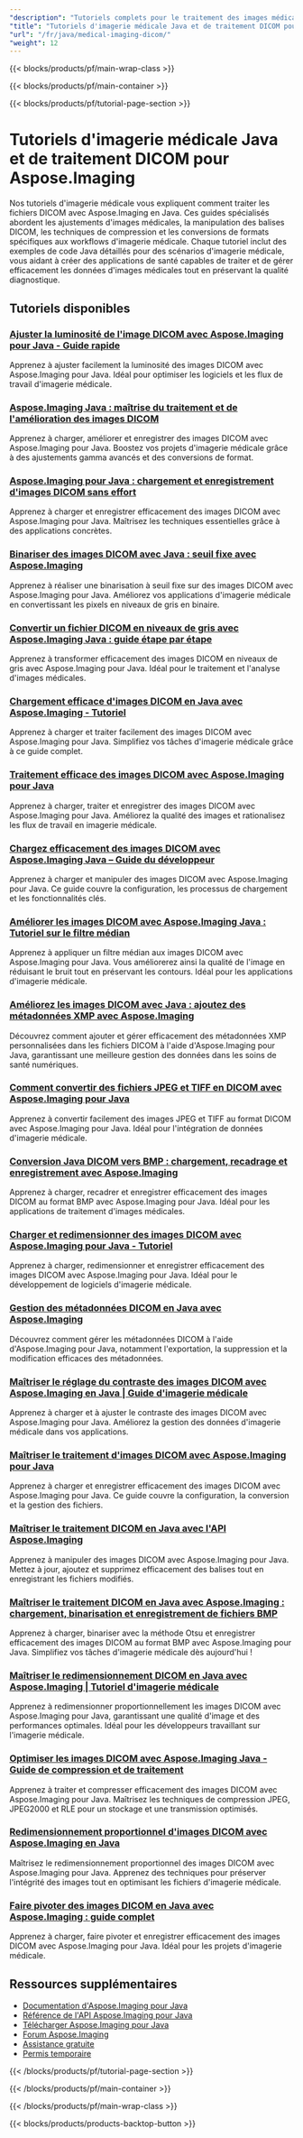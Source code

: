 ```yaml
---
"description": "Tutoriels complets pour le traitement des images médicales DICOM, les ajustements et les opérations d'imagerie médicale spécialisées avec Aspose.Imaging pour Java."
"title": "Tutoriels d'imagerie médicale Java et de traitement DICOM pour Aspose.Imaging"
"url": "/fr/java/medical-imaging-dicom/"
"weight": 12
---
```


{{< blocks/products/pf/main-wrap-class >}}

{{< blocks/products/pf/main-container >}}

{{< blocks/products/pf/tutorial-page-section >}}
# Tutoriels d'imagerie médicale Java et de traitement DICOM pour Aspose.Imaging

Nos tutoriels d'imagerie médicale vous expliquent comment traiter les fichiers DICOM avec Aspose.Imaging en Java. Ces guides spécialisés abordent les ajustements d'images médicales, la manipulation des balises DICOM, les techniques de compression et les conversions de formats spécifiques aux workflows d'imagerie médicale. Chaque tutoriel inclut des exemples de code Java détaillés pour des scénarios d'imagerie médicale, vous aidant à créer des applications de santé capables de traiter et de gérer efficacement les données d'images médicales tout en préservant la qualité diagnostique.

## Tutoriels disponibles

### [Ajuster la luminosité de l'image DICOM avec Aspose.Imaging pour Java - Guide rapide](./adjust-dicom-brightness-aspose-imaging-java/)
Apprenez à ajuster facilement la luminosité des images DICOM avec Aspose.Imaging pour Java. Idéal pour optimiser les logiciels et les flux de travail d'imagerie médicale.

### [Aspose.Imaging Java : maîtrise du traitement et de l'amélioration des images DICOM](./aspose-imaging-java-load-enhance-dicom-images/)
Apprenez à charger, améliorer et enregistrer des images DICOM avec Aspose.Imaging pour Java. Boostez vos projets d'imagerie médicale grâce à des ajustements gamma avancés et des conversions de format.

### [Aspose.Imaging pour Java : chargement et enregistrement d'images DICOM sans effort](./aspose-imaging-java-load-save-dicom-images/)
Apprenez à charger et enregistrer efficacement des images DICOM avec Aspose.Imaging pour Java. Maîtrisez les techniques essentielles grâce à des applications concrètes.

### [Binariser des images DICOM avec Java : seuil fixe avec Aspose.Imaging](./binarize-dicom-images-fixed-threshold-java-aspose-imaging/)
Apprenez à réaliser une binarisation à seuil fixe sur des images DICOM avec Aspose.Imaging pour Java. Améliorez vos applications d'imagerie médicale en convertissant les pixels en niveaux de gris en binaire.

### [Convertir un fichier DICOM en niveaux de gris avec Aspose.Imaging Java : guide étape par étape](./dicom-to-grayscale-aspose-imaging-java/)
Apprenez à transformer efficacement des images DICOM en niveaux de gris avec Aspose.Imaging pour Java. Idéal pour le traitement et l'analyse d'images médicales.

### [Chargement efficace d'images DICOM en Java avec Aspose.Imaging - Tutoriel](./master-dicom-image-loading-aspose-imaging-java/)
Apprenez à charger et traiter facilement des images DICOM avec Aspose.Imaging pour Java. Simplifiez vos tâches d'imagerie médicale grâce à ce guide complet.

### [Traitement efficace des images DICOM avec Aspose.Imaging pour Java](./master-dicom-processing-aspose-imaging-java/)
Apprenez à charger, traiter et enregistrer des images DICOM avec Aspose.Imaging pour Java. Améliorez la qualité des images et rationalisez les flux de travail en imagerie médicale.

### [Chargez efficacement des images DICOM avec Aspose.Imaging Java – Guide du développeur](./load-dicom-images-aspose-imaging-java/)
Apprenez à charger et manipuler des images DICOM avec Aspose.Imaging pour Java. Ce guide couvre la configuration, les processus de chargement et les fonctionnalités clés.

### [Améliorer les images DICOM avec Aspose.Imaging Java : Tutoriel sur le filtre médian](./apply-median-filter-dicom-images-aspose-imaging-java/)
Apprenez à appliquer un filtre médian aux images DICOM avec Aspose.Imaging pour Java. Vous améliorerez ainsi la qualité de l'image en réduisant le bruit tout en préservant les contours. Idéal pour les applications d'imagerie médicale.

### [Améliorez les images DICOM avec Java : ajoutez des métadonnées XMP avec Aspose.Imaging](./java-dicom-xmp-metadata-aspose-imaging/)
Découvrez comment ajouter et gérer efficacement des métadonnées XMP personnalisées dans les fichiers DICOM à l'aide d'Aspose.Imaging pour Java, garantissant une meilleure gestion des données dans les soins de santé numériques.

### [Comment convertir des fichiers JPEG et TIFF en DICOM avec Aspose.Imaging pour Java](./convert-jpeg-tiff-to-dicom-aspose-imaging-java/)
Apprenez à convertir facilement des images JPEG et TIFF au format DICOM avec Aspose.Imaging pour Java. Idéal pour l'intégration de données d'imagerie médicale.

### [Conversion Java DICOM vers BMP : chargement, recadrage et enregistrement avec Aspose.Imaging](./java-dicom-crop-save-bmp-aspose-imaging/)
Apprenez à charger, recadrer et enregistrer efficacement des images DICOM au format BMP avec Aspose.Imaging pour Java. Idéal pour les applications de traitement d'images médicales.

### [Charger et redimensionner des images DICOM avec Aspose.Imaging pour Java - Tutoriel](./load-resize-dicom-aspose-imaging-java/)
Apprenez à charger, redimensionner et enregistrer efficacement des images DICOM avec Aspose.Imaging pour Java. Idéal pour le développement de logiciels d'imagerie médicale.

### [Gestion des métadonnées DICOM en Java avec Aspose.Imaging](./manage-dicom-metadata-aspose-imaging-java/)
Découvrez comment gérer les métadonnées DICOM à l'aide d'Aspose.Imaging pour Java, notamment l'exportation, la suppression et la modification efficaces des métadonnées.

### [Maîtriser le réglage du contraste des images DICOM avec Aspose.Imaging en Java | Guide d'imagerie médicale](./load-adjust-dicom-image-contrast-aspose-imaging-java/)
Apprenez à charger et à ajuster le contraste des images DICOM avec Aspose.Imaging pour Java. Améliorez la gestion des données d'imagerie médicale dans vos applications.

### [Maîtriser le traitement d'images DICOM avec Aspose.Imaging pour Java](./loading-saving-dicom-images-aspose-imaging-java/)
Apprenez à charger et enregistrer efficacement des images DICOM avec Aspose.Imaging pour Java. Ce guide couvre la configuration, la conversion et la gestion des fichiers.

### [Maîtriser le traitement DICOM en Java avec l'API Aspose.Imaging](./master-dicom-image-processing-aspose-imaging-java/)
Apprenez à manipuler des images DICOM avec Aspose.Imaging pour Java. Mettez à jour, ajoutez et supprimez efficacement des balises tout en enregistrant les fichiers modifiés.

### [Maîtriser le traitement DICOM en Java avec Aspose.Imaging : chargement, binarisation et enregistrement de fichiers BMP](./loading-processing-dicom-aspose-imaging-java/)
Apprenez à charger, binariser avec la méthode Otsu et enregistrer efficacement des images DICOM au format BMP avec Aspose.Imaging pour Java. Simplifiez vos tâches d'imagerie médicale dès aujourd'hui !

### [Maîtriser le redimensionnement DICOM en Java avec Aspose.Imaging | Tutoriel d'imagerie médicale](./master-dicom-resizing-aspose-imaging-java/)
Apprenez à redimensionner proportionnellement les images DICOM avec Aspose.Imaging pour Java, garantissant une qualité d'image et des performances optimales. Idéal pour les développeurs travaillant sur l'imagerie médicale.

### [Optimiser les images DICOM avec Aspose.Imaging Java - Guide de compression et de traitement](./dicom-image-processing-aspose-imaging-java/)
Apprenez à traiter et compresser efficacement des images DICOM avec Aspose.Imaging pour Java. Maîtrisez les techniques de compression JPEG, JPEG2000 et RLE pour un stockage et une transmission optimisés.

### [Redimensionnement proportionnel d'images DICOM avec Aspose.Imaging en Java](./proportional-dicom-image-resizing-aspose-imaging-java/)
Maîtrisez le redimensionnement proportionnel des images DICOM avec Aspose.Imaging pour Java. Apprenez des techniques pour préserver l'intégrité des images tout en optimisant les fichiers d'imagerie médicale.

### [Faire pivoter des images DICOM en Java avec Aspose.Imaging : guide complet](./load-rotate-dicom-images-aspose-imaging-java/)
Apprenez à charger, faire pivoter et enregistrer efficacement des images DICOM avec Aspose.Imaging pour Java. Idéal pour les projets d'imagerie médicale.

## Ressources supplémentaires

- [Documentation d'Aspose.Imaging pour Java](https://docs.aspose.com/imaging/java/)
- [Référence de l'API Aspose.Imaging pour Java](https://reference.aspose.com/imaging/java/)
- [Télécharger Aspose.Imaging pour Java](https://releases.aspose.com/imaging/java/)
- [Forum Aspose.Imaging](https://forum.aspose.com/c/imaging)
- [Assistance gratuite](https://forum.aspose.com/)
- [Permis temporaire](https://purchase.aspose.com/temporary-license/)

{{< /blocks/products/pf/tutorial-page-section >}}

{{< /blocks/products/pf/main-container >}}

{{< /blocks/products/pf/main-wrap-class >}}

{{< blocks/products/products-backtop-button >}}